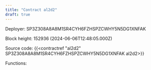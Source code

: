 ```yaml
---
title: "Contract al2d2"
draft: true
---
```

Deployer: SP3Z308A8A8M1SR4CYH6FZHSPZCWHY5N5DG1XNFAK


 



Block height: 152936 (2024-06-06T12:48:05.000Z)

Source code: {{<contractref "al2d2" SP3Z308A8A8M1SR4CYH6FZHSPZCWHY5N5DG1XNFAK al2d2>}}

Functions:


